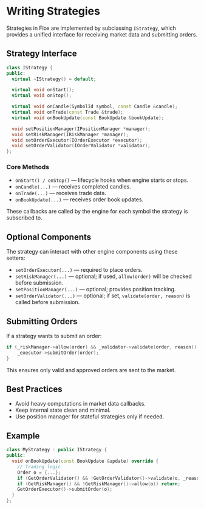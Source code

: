 # Writing Strategies

Strategies in Flox are implemented by subclassing `IStrategy`, which provides a unified interface for receiving market data and submitting orders.

## Strategy Interface

```cpp
class IStrategy {
public:
  virtual ~IStrategy() = default;

  virtual void onStart();
  virtual void onStop();

  virtual void onCandle(SymbolId symbol, const Candle &candle);
  virtual void onTrade(const Trade &trade);
  virtual void onBookUpdate(const BookUpdate &bookUpdate);

  void setPositionManager(IPositionManager *manager);
  void setRiskManager(IRiskManager *manager);
  void setOrderExecutor(IOrderExecutor *executor);
  void setOrderValidator(IOrderValidator *validator);
};
```

### Core Methods

- `onStart() / onStop()` — lifecycle hooks when engine starts or stops.
- `onCandle(...)` — receives completed candles.
- `onTrade(...)` — receives trade data.
- `onBookUpdate(...)` — receives order book updates.

These callbacks are called by the engine for each symbol the strategy is subscribed to.

## Optional Components

The strategy can interact with other engine components using these setters:

- `setOrderExecutor(...)` — required to place orders.
- `setRiskManager(...)` — optional; if used, `allow(order)` will be checked before submission.
- `setPositionManager(...)` — optional; provides position tracking.
- `setOrderValidator(...)` — optional; if set, `validate(order, reason)` is called before submission.

## Submitting Orders

If a strategy wants to submit an order:

```cpp
if (_riskManager->allow(order) && _validator->validate(order, reason)) {
    _executor->submitOrder(order);
}
```

This ensures only valid and approved orders are sent to the market.

## Best Practices

- Avoid heavy computations in market data callbacks.
- Keep internal state clean and minimal.
- Use position manager for stateful strategies only if needed.

## Example

```cpp
class MyStrategy : public IStrategy {
public:
  void onBookUpdate(const BookUpdate &update) override {
    // Trading logic
    Order o = {...};
    if (GetOrderValidator() && !GetOrderValidator()->validate(o, _reason)) return;
    if (GetRiskManager() && !GetRiskManager()->allow(o)) return;
    GetOrderExecutor()->submitOrder(o);
  }
};
```